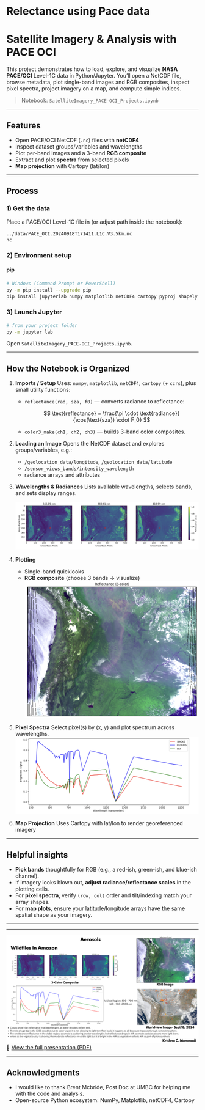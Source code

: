 # Relectance using Pace data

# Satellite Imagery & Analysis with PACE OCI

This project demonstrates how to load, explore, and visualize **NASA PACE/OCI** Level-1C data in Python/Jupyter. You’ll open a NetCDF file, browse metadata, plot single-band images and RGB composites, inspect pixel spectra, project imagery on a map, and compute simple indices.

> Notebook: `SatelliteImagery_PACE-OCI_Projects.ipynb`

---

## Features

* Open PACE/OCI NetCDF (`.nc`) files with **netCDF4**
* Inspect dataset groups/variables and wavelengths
* Plot per-band images and a 3-band **RGB composite**
* Extract and plot **spectra** from selected pixels
* **Map projection** with Cartopy (lat/lon)

---

## Process

### 1) Get the data

Place a PACE/OCI Level-1C file in (or adjust path inside the notebook):

```
../data/PACE_OCI.20240918T171411.L1C.V3.5km.nc
nc
```

### 2) Environment setup 

#### pip 

```bash
# Windows (Command Prompt or PowerShell)
py -m pip install --upgrade pip
pip install jupyterlab numpy matplotlib netCDF4 cartopy pyproj shapely
```


### 3) Launch Jupyter

```bash
# from your project folder
py -m jupyter lab
```

Open `SatelliteImagery_PACE-OCI_Projects.ipynb`.

---

## How the Notebook is Organized

1. **Imports / Setup**
   Uses: `numpy`, `matplotlib`, `netCDF4`, `cartopy` (+ `ccrs`), plus small utility functions:

   * `reflectance(rad, sza, f0)` — converts radiance to reflectance:

     $$
     \text{reflectance} = \frac{\pi \cdot \text{radiance}}{\cos(\text{sza}) \cdot F_0}
     $$
   * `color3_make(ch1, ch2, ch3)` — builds 3-band color composites.

2. **Loading an Image**
   Opens the NetCDF dataset and explores groups/variables, e.g.:

   * `/geolocation_data/longitude`, `/geolocation_data/latitude`
   * `/sensor_views_bands/intensity_wavelength`
   * radiance arrays and attributes

3. **Wavelengths & Radiances**
   Lists available wavelengths, selects bands, and sets display ranges.
   
   ![Satellite imagery at various wavelenghts Output](Imageryinwithtargets.png)

5. **Plotting**

   * Single-band quicklooks
   * **RGB composite** (choose 3 bands → visualize)
![RGB Composite Image](RGB.png)
6. **Pixel Spectra**
   Select pixel(s) by (x, y) and plot spectrum across wavelengths.
   ![Spectra of specific pixel value in the image](Spectra_of_the_pixel.png)
7. **Map Projection**
   Uses Cartopy with lat/lon to render georeferenced imagery


---

## Helpful insights

* **Pick bands** thoughtfully for RGB (e.g., a red-ish, green-ish, and blue-ish channel).
* If imagery looks blown out, **adjust radiance/reflectance scales** in the plotting cells.
* For **pixel spectra**, verify `(row, col)` order and tilt/indexing match your array shapes.
* For **map plots**, ensure your latitude/longitude arrays have the same spatial shape as your imagery.

---



---
![Wilefiles Sprecta Reflectance Analysis Final Presentation](Aerosols_PPT.png)
📑 [View the full presentation (PDF)](WildfilesinAmazon.pdf)

---

## Acknowledgments

* I would like to thank Brent Mcbride, Post Doc at UMBC for helping me with the code and analysis.
* Open-source Python ecosystem: NumPy, Matplotlib, netCDF4, Cartopy

